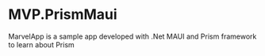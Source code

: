 # MVP.PrismMaui
MarvelApp is a sample app developed with .Net MAUI and Prism framework to learn about Prism
